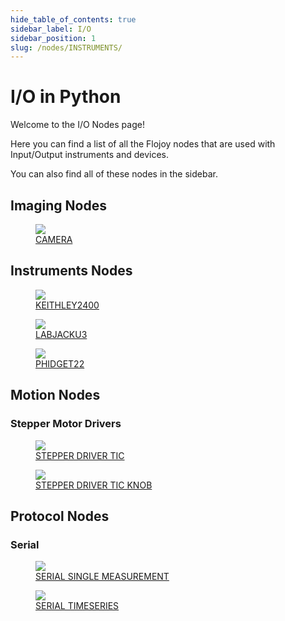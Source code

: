 ```yaml
--- 
hide_table_of_contents: true
sidebar_label: I/O
sidebar_position: 1
slug: /nodes/INSTRUMENTS/
---
```


# I/O in Python

Welcome to the I/O Nodes page! 

Here you can find a list of all the Flojoy nodes that are used with Input/Output instruments and devices.

You can also find all of these nodes in the sidebar.

## Imaging Nodes

<div className="flex flex-wrap" style={{ marginLeft: "-55px" }}>

<div className="p-4">
<a href="/nodes/INSTRUMENTS/WEB_CAM/CAMERA/">
<figure style={{ width: "200px", height: "200px", objectFit: "scale-down", marginRight: "15px" }}>
<img src="https://github.com/flojoy-ai/docs/blob/main/docs/nodes/INSTRUMENTS/WEB_CAM/CAMERA/EX1/output.jpeg" style={{ width: "200px", height: "200px", objectFit: "scale-down", marginRight: "15px" }} />
<figcaption>CAMERA</figcaption>
</figure>
</a></div>

</div>

## Instruments Nodes

<div className="flex flex-wrap" style={{ marginLeft: "-55px" }}>

<div className="p-4">
<a href="/nodes/INSTRUMENTS/KEITHLEY/KEITHLEY2400/">
<figure style={{ width: "200px", height: "200px", objectFit: "scale-down", marginRight: "15px" }}>
<img src="https://github.com/flojoy-ai/docs/blob/main/docs/nodes/INSTRUMENTS/KEITHLEY/KEITHLEY2400/EX1/output.jpeg" style={{ width: "200px", height: "200px", objectFit: "scale-down", marginRight: "15px" }} />
<figcaption>KEITHLEY2400</figcaption>
</figure>
</a></div>

<div className="p-4">
<a href="/nodes/INSTRUMENTS/LABJACK/LABJACKU3/">
<figure style={{ width: "200px", height: "200px", objectFit: "scale-down", marginRight: "15px" }}>
<img src="https://github.com/flojoy-ai/docs/blob/main/docs/nodes/INSTRUMENTS/LABJACK/LABJACKU3/EX1/output.jpeg" style={{ width: "200px", height: "200px", objectFit: "scale-down", marginRight: "15px" }} />
<figcaption>LABJACKU3</figcaption>
</figure>
</a></div>

<div className="p-4">
<a href="/nodes/INSTRUMENTS/PHIDGET/PHIDGET22/">
<figure style={{ width: "200px", height: "200px", objectFit: "scale-down", marginRight: "15px" }}>
<img src="https://github.com/flojoy-ai/docs/blob/main/docs/nodes/INSTRUMENTS/PHIDGET/PHIDGET22/EX1/output.jpeg" style={{ width: "200px", height: "200px", objectFit: "scale-down", marginRight: "15px" }} />
<figcaption>PHIDGET22</figcaption>
</figure>
</a></div>

</div>

## Motion Nodes

### Stepper Motor Drivers

<div className="flex flex-wrap" style={{ marginLeft: "-55px" }}>

<div className="p-4">
<a href="/nodes/INSTRUMENTS/STEPPER_MOTOR/STEPPER_DRIVER_TIC/">
<figure style={{ width: "200px", height: "200px", objectFit: "scale-down", marginRight: "15px" }}>
<img src="https://github.com/flojoy-ai/docs/blob/main/docs/nodes/INSTRUMENTS/STEPPER_MOTOR/STEPPER_DRIVER_TIC/EX1/output.jpeg" style={{ width: "200px", height: "200px", objectFit: "scale-down", marginRight: "15px" }} />
<figcaption>STEPPER DRIVER TIC</figcaption>
</figure>
</a></div>

<div className="p-4">
<a href="/nodes/INSTRUMENTS/STEPPER_MOTOR/STEPPER_DRIVER_TIC_KNOB/">
<figure style={{ width: "200px", height: "200px", objectFit: "scale-down", marginRight: "15px" }}>
<img src="https://github.com/flojoy-ai/docs/blob/main/docs/nodes/INSTRUMENTS/STEPPER_MOTOR/STEPPER_DRIVER_TIC_KNOB/EX1/output.jpeg" style={{ width: "200px", height: "200px", objectFit: "scale-down", marginRight: "15px" }} />
<figcaption>STEPPER DRIVER TIC KNOB</figcaption>
</figure>
</a></div>

</div>

## Protocol Nodes

### Serial

<div className="flex flex-wrap" style={{ marginLeft: "-55px" }}>

<div className="p-4">
<a href="/nodes/INSTRUMENTS/SERIAL/SERIAL_SINGLE_MEASUREMENT/">
<figure style={{ width: "200px", height: "200px", objectFit: "scale-down", marginRight: "15px" }}>
<img src="https://github.com/flojoy-ai/docs/blob/main/docs/nodes/INSTRUMENTS/SERIAL/SERIAL_SINGLE_MEASUREMENT/EX1/output.jpeg" style={{ width: "200px", height: "200px", objectFit: "scale-down", marginRight: "15px" }} />
<figcaption>SERIAL SINGLE MEASUREMENT</figcaption>
</figure>
</a></div>

<div className="p-4">
<a href="/nodes/INSTRUMENTS/SERIAL/SERIAL_TIMESERIES/">
<figure style={{ width: "200px", height: "200px", objectFit: "scale-down", marginRight: "15px" }}>
<img src="https://github.com/flojoy-ai/docs/blob/main/docs/nodes/INSTRUMENTS/SERIAL/SERIAL_TIMESERIES/EX1/output.jpeg" style={{ width: "200px", height: "200px", objectFit: "scale-down", marginRight: "15px" }} />
<figcaption>SERIAL TIMESERIES</figcaption>
</figure>
</a></div>

</div>